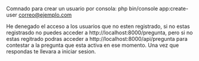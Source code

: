 Comnado para crear un usuario por consola:
php bin/console app:create-user correo@ejemplo.com


He denegado el acceso a los usuarios que no esten registrado, si no estas registrasdo no puedes acceder a http://localhost:8000/pregunta, pero si no estas regitrado podras acceder a http://localhost:8000/api/pregunta para contestar a la pregunta que esta activa en ese momento. Una vez que respondas te llevara a iniciar sesion.
